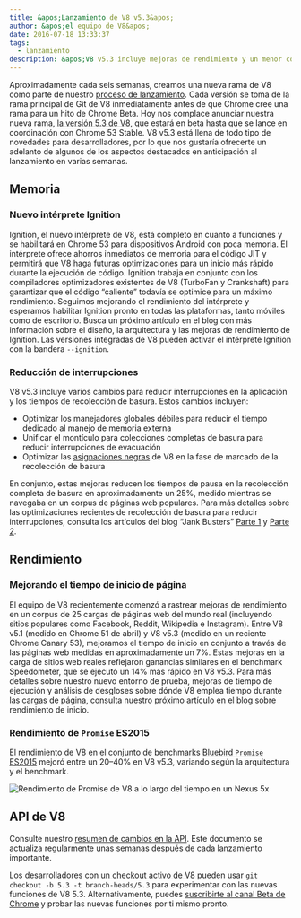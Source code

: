 ```yaml
---
title: &apos;Lanzamiento de V8 v5.3&apos;
author: &apos;el equipo de V8&apos;
date: 2016-07-18 13:33:37
tags:
  - lanzamiento
description: &apos;V8 v5.3 incluye mejoras de rendimiento y un menor consumo de memoria.&apos;
---
```

Aproximadamente cada seis semanas, creamos una nueva rama de V8 como parte de nuestro [proceso de lanzamiento](/docs/release-process). Cada versión se toma de la rama principal de Git de V8 inmediatamente antes de que Chrome cree una rama para un hito de Chrome Beta. Hoy nos complace anunciar nuestra nueva rama, [la versión 5.3 de V8](https://chromium.googlesource.com/v8/v8.git/+log/branch-heads/5.3), que estará en beta hasta que se lance en coordinación con Chrome 53 Stable. V8 v5.3 está llena de todo tipo de novedades para desarrolladores, por lo que nos gustaría ofrecerte un adelanto de algunos de los aspectos destacados en anticipación al lanzamiento en varias semanas.

<!--truncate-->
## Memoria

### Nuevo intérprete Ignition

Ignition, el nuevo intérprete de V8, está completo en cuanto a funciones y se habilitará en Chrome 53 para dispositivos Android con poca memoria. El intérprete ofrece ahorros inmediatos de memoria para el código JIT y permitirá que V8 haga futuras optimizaciones para un inicio más rápido durante la ejecución de código. Ignition trabaja en conjunto con los compiladores optimizadores existentes de V8 (TurboFan y Crankshaft) para garantizar que el código “caliente” todavía se optimice para un máximo rendimiento. Seguimos mejorando el rendimiento del intérprete y esperamos habilitar Ignition pronto en todas las plataformas, tanto móviles como de escritorio. Busca un próximo artículo en el blog con más información sobre el diseño, la arquitectura y las mejoras de rendimiento de Ignition. Las versiones integradas de V8 pueden activar el intérprete Ignition con la bandera `--ignition`.

### Reducción de interrupciones

V8 v5.3 incluye varios cambios para reducir interrupciones en la aplicación y los tiempos de recolección de basura. Estos cambios incluyen:

- Optimizar los manejadores globales débiles para reducir el tiempo dedicado al manejo de memoria externa
- Unificar el montículo para colecciones completas de basura para reducir interrupciones de evacuación
- Optimizar las [asignaciones negras](/blog/orinoco) de V8 en la fase de marcado de la recolección de basura

En conjunto, estas mejoras reducen los tiempos de pausa en la recolección completa de basura en aproximadamente un 25%, medido mientras se navegaba en un corpus de páginas web populares. Para más detalles sobre las optimizaciones recientes de recolección de basura para reducir interrupciones, consulta los artículos del blog “Jank Busters” [Parte 1](/blog/jank-busters) y [Parte 2](/blog/orinoco).

## Rendimiento

### Mejorando el tiempo de inicio de página

El equipo de V8 recientemente comenzó a rastrear mejoras de rendimiento en un corpus de 25 cargas de páginas web del mundo real (incluyendo sitios populares como Facebook, Reddit, Wikipedia e Instagram). Entre V8 v5.1 (medido en Chrome 51 de abril) y V8 v5.3 (medido en un reciente Chrome Canary 53), mejoramos el tiempo de inicio en conjunto a través de las páginas web medidas en aproximadamente un 7%. Estas mejoras en la carga de sitios web reales reflejaron ganancias similares en el benchmark Speedometer, que se ejecutó un 14% más rápido en V8 v5.3. Para más detalles sobre nuestro nuevo entorno de prueba, mejoras de tiempo de ejecución y análisis de desgloses sobre dónde V8 emplea tiempo durante las cargas de página, consulta nuestro próximo artículo en el blog sobre rendimiento de inicio.

### Rendimiento de `Promise` ES2015

El rendimiento de V8 en el conjunto de benchmarks [Bluebird `Promise` ES2015](https://github.com/petkaantonov/bluebird/tree/master/benchmark) mejoró entre un 20–40% en V8 v5.3, variando según la arquitectura y el benchmark.

![Rendimiento de Promise de V8 a lo largo del tiempo en un Nexus 5x](/_img/v8-release-53/promise.png)

## API de V8

Consulte nuestro [resumen de cambios en la API](https://docs.google.com/document/d/1g8JFi8T_oAE_7uAri7Njtig7fKaPDfotU6huOa1alds/edit). Este documento se actualiza regularmente unas semanas después de cada lanzamiento importante.

Los desarrolladores con [un checkout activo de V8](https://v8.dev/docs/source-code#using-git) pueden usar `git checkout -b 5.3 -t branch-heads/5.3` para experimentar con las nuevas funciones de V8 5.3. Alternativamente, puedes [suscribirte al canal Beta de Chrome](https://www.google.com/chrome/browser/beta.html) y probar las nuevas funciones por ti mismo pronto.
